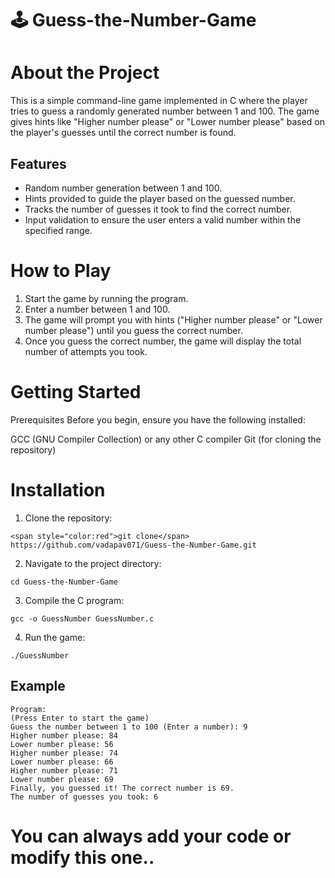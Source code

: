# 🕹️ Guess-the-Number-Game

# About the Project
This is a simple command-line game implemented in C where the player tries to guess a randomly generated number between 1 and 100. The game gives hints like "Higher number please" or "Lower number please" based on the player's guesses until the correct number is found.

## Features
- Random number generation between 1 and 100.
- Hints provided to guide the player based on the guessed number.
- Tracks the number of guesses it took to find the correct number.
- Input validation to ensure the user enters a valid number within the specified range.

# How to Play
1. Start the game by running the program.
2. Enter a number between 1 and 100.
3. The game will prompt you with hints ("Higher number please" or "Lower number please") until you guess the correct number.
4. Once you guess the correct number, the game will display the total number of attempts you took.

# Getting Started
Prerequisites
Before you begin, ensure you have the following installed:

GCC (GNU Compiler Collection) or any other C compiler
Git (for cloning the repository)

# Installation
1. Clone the repository:
```
<span style="color:red">git clone</span> https://github.com/vadapav071/Guess-the-Number-Game.git
```
2. Navigate to the project directory:
```
cd Guess-the-Number-Game
```
3. Compile the C program:
```
gcc -o GuessNumber GuessNumber.c
```
4. Run the game:
```
./GuessNumber
```
## Example
```
Program:
(Press Enter to start the game)
Guess the number between 1 to 100 (Enter a number): 9
Higher number please: 84
Lower number please: 56
Higher number please: 74
Lower number please: 66
Higher number please: 71
Lower number please: 69
Finally, you guessed it! The correct number is 69.
The number of guesses you took: 6
```
# You can always add your code or modify this one..
